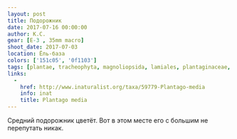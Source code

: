 ```yaml
---
layout: post
title: Подорожник
date: 2017-07-16 00:00:00
author: К.С.
gear: [E-3 , 35mm macro]
shoot_date: 2017-07-03
location: Ёль-база
colors: ['151c05', '0f1103']
tags: [plantae, tracheophyta, magnoliopsida, lamiales, plantaginaceae, plantago, plantago media]
links:
  -
    href: http://www.inaturalist.org/taxa/59779-Plantago-media
    info: inat
    title: Plantago media
---
```

Средний подорожник цветёт. Вот в этом месте его с большим не перепутать никак.
